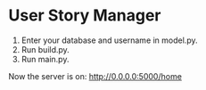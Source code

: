 # User Story Manager


1. Enter your database and username in model.py.
2. Run build.py.
3. Run main.py.

Now the server is on: http://0.0.0.0:5000/home
